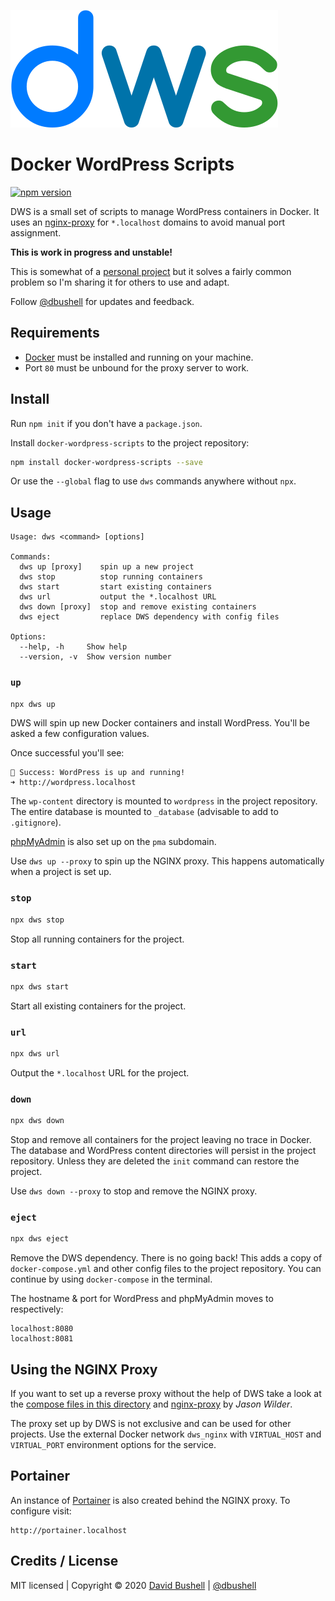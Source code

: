 ![Docker WordPress Scripts](/.github/dws-logo.svg)

# Docker WordPress Scripts

[![npm version](https://badge.fury.io/js/docker-wordpress-scripts.svg)](https://badge.fury.io/js/docker-wordpress-scripts)

DWS is a small set of scripts to manage WordPress containers in Docker. It uses an [nginx-proxy](https://github.com/jwilder/nginx-proxy/) for `*.localhost` domains to avoid manual port assignment.

**This is work in progress and unstable!**

This is somewhat of a [personal project](https://dbushell.com/2020/02/07/docker-wordpress-portless-localhost-domains/) but it solves a fairly common problem so I'm sharing it for others to use and adapt.

Follow [@dbushell](https://twitter.com/dbushell) for updates and feedback.

## Requirements

* [Docker](https://www.docker.com/) must be installed and running on your machine.
* Port `80` must be unbound for the proxy server to work.

## Install

Run `npm init` if you don't have a `package.json`.

Install `docker-wordpress-scripts` to the project repository:

```sh
npm install docker-wordpress-scripts --save
```

Or use the `--global` flag to use `dws` commands anywhere without `npx`.

## Usage

```
Usage: dws <command> [options]

Commands:
  dws up [proxy]    spin up a new project
  dws stop          stop running containers
  dws start         start existing containers
  dws url           output the *.localhost URL
  dws down [proxy]  stop and remove existing containers
  dws eject         replace DWS dependency with config files

Options:
  --help, -h     Show help
  --version, -v  Show version number
```

### `up`

```sh
npx dws up
```

DWS will spin up new Docker containers and install WordPress. You'll be asked a few configuration values.

Once successful you'll see:

```
🐹 Success: WordPress is up and running!
➜ http://wordpress.localhost
```

The `wp-content` directory is mounted to `wordpress` in the project repository. The entire database is mounted to `_database` (advisable to add to `.gitignore`).

[phpMyAdmin](https://www.phpmyadmin.net/) is also set up on the `pma` subdomain.

Use `dws up --proxy` to spin up the NGINX proxy. This happens automatically when a project is set up.

### `stop`

```sh
npx dws stop
```

Stop all running containers for the project.

### `start`

```sh
npx dws start
```

Start all existing containers for the project.

### `url`
```sh
npx dws url
```

Output the `*.localhost` URL for the project.

### `down`

```sh
npx dws down
```

Stop and remove all containers for the project leaving no trace in Docker. The database and WordPress content directories will persist in the project repository. Unless they are deleted the `init` command can restore the project.

Use `dws down --proxy` to stop and remove the NGINX proxy.

### `eject`

```sh
npx dws eject
```

Remove the DWS dependency. There is no going back! This adds a copy of `docker-compose.yml` and other config files to the project repository. You can continue by using `docker-compose` in the terminal.

The hostname & port for WordPress and phpMyAdmin moves to respectively:

```
localhost:8080
localhost:8081
```

## Using the NGINX Proxy

If you want to set up a reverse proxy without the help of DWS take a look at the [compose files in this directory](https://github.com/dbushell/docker-wordpress-scripts/tree/master/config) and [nginx-proxy](https://github.com/jwilder/nginx-proxy/) by _Jason Wilder_.

The proxy set up by DWS is not exclusive and can be used for other projects. Use the external Docker network `dws_nginx` with `VIRTUAL_HOST` and `VIRTUAL_PORT` environment options for the service.

## Portainer

An instance of [Portainer](https://www.portainer.io/) is also created behind the NGINX proxy. To configure visit:

```
http://portainer.localhost
```

## Credits / License

MIT licensed | Copyright © 2020 [David Bushell](https://dbushell.com) | [@dbushell](https://twitter.com/dbushell)
